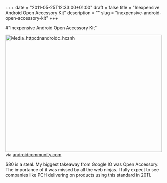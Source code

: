 +++
date = "2011-05-25T12:33:00+01:00"
draft = false
title = "Inexpensive Android Open Accessory Kit"
description = ""
slug = "inexpensive-android-open-accessory-kit"
+++

#"Inexpensive Android Open Accessory Kit"


 <div class="posterous_bookmarklet_entry">
 <div class='p_embed p_image_embed'>
<a href="http://getfile6.posterous.com/getfile/files.posterous.com/conoroneill/cDfgokDvGBAleEusdywvCzAqjFrxgfxGAtDsFChbdewcIFaeumhrGnlnnysx/media_httpcdnandroidc_hxznh.jpg.scaled1000.jpg"><img alt="Media_httpcdnandroidc_hxznh" height="375" src="http://getfile9.posterous.com/getfile/files.posterous.com/conoroneill/cDfgokDvGBAleEusdywvCzAqjFrxgfxGAtDsFChbdewcIFaeumhrGnlnnysx/media_httpcdnandroidc_hxznh.jpg.scaled500.jpg" width="500" /></a>
</div>


<div class="posterous_quote_citation">via <a href="http://androidcommunity.com/seeeduino-adk-provides-inexpensive-android-open-accessory-kit-alternative-20110524/">androidcommunity.com</a></div>
 <p>$80 is a steal. My biggest takeaway from Google IO was Open Accessory. The importance of it was missed by all the web ninjas. I fully expect to see companies like PCH delivering on products using this standard in 2011.</p></div>
 